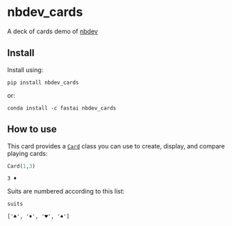 nbdev_cards
================

<!-- WARNING: THIS FILE WAS AUTOGENERATED! DO NOT EDIT! -->

A deck of cards demo of [nbdev](https://nbdev.fast.ai/)

## Install

Install using:

    pip install nbdev_cards

or:

    conda install -c fastai nbdev_cards

## How to use

This card provides a
[`Card`](https://hoangtrung020541.github.io/nbdev_cards/card.html#card)
class you can use to create, display, and compare playing cards:

``` python
Card(1,3)
```

    3 ♦️

Suits are numbered according to this list:

``` python
suits
```

    ['♣️', '♦️', '♥️', '♠️']
